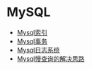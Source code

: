 # MySQL

- [Mysql索引](note/mysql索引.md)
- [Mysql事务](note/mysql事务.md)
- [Mysql日志系统](note/Mysql日志系统.md)  
- [Mysql慢查询的解决思路](note/Mysql慢查询的解决思路.md)